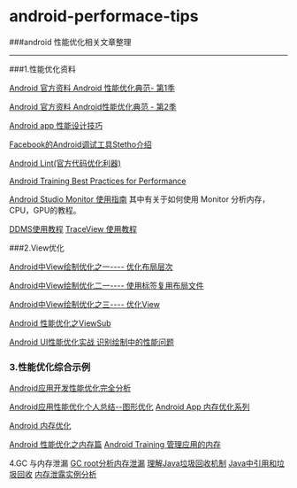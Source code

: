 # android-performace-tips

###android 性能优化相关文章整理

-------------------------------

###1.性能优化资料

[Android 官方资料 Android 性能优化典范- 第1季][0]

[Android 官方资料 Android性能优化典范 - 第2季][1]

[Android app 性能设计技巧][2]

[Facebook的Android调试工具Stetho介绍][3]

[Android Lint(官方代码优化利器)][4]

[Android Training Best Practices for Performance](https://developer.android.com/training/articles/perf-tips.html)

[Android Studio Monitor 使用指南](https://developer.android.com/studio/profile/android-monitor.html)
其中有关于如何使用 Monitor 分析内存，CPU，GPU的教程。

[DDMS使用教程](https://developer.android.com/studio/profile/ddms.html)
[TraceView 使用教程](http://bxbxbai.github.io/2014/10/25/use-trace-view/)


###2.View优化

[Android中View绘制优化之一---- 优化布局层次][5]

[Android中View绘制优化二一---- 使用<include />标签复用布局文件][6]

[Android中View绘制优化之三---- 优化View][7]

[Android 性能优化之ViewSub](http://www.cnblogs.com/lwbqqyumidi/p/4047108.html)

[Android UI性能优化实战 识别绘制中的性能问题](http://blog.csdn.net/lmj623565791/article/details/45556391)

### 3.性能优化综合示例

[Android应用开发性能优化完全分析](http://blog.csdn.net/yanbober/article/details/48394201)

[Android应用性能优化个人总结--图形优化](https://mp.weixin.qq.com/s?__biz=MzAxMzYyNDkyNA==&mid=403778409&idx=1&sn=2955f5209f2cb46c327167e9f558013c&scene=0&key=710a5d99946419d93bd87693b2fb201a979a3f06f49072f49e0e5dd05b91de2dbe204e56cbcd8c71cac94e931791f5f3&ascene=0&uin=ODU2NjQ0ODgx&devicetype=iMac+MacBookPro12%2C1+OSX+OSX+10.11.4+build(15E65)&version=11020201&pass_ticket=NpyEx%2Bv110qEyBfX%2FXCGo55tZw3peFfAhXrILZbS0gX3U7PSt2FR04BNIg%2BNPeQA)
[Android App 内存优化系列](http://www.jianshu.com/p/48475df838d9)

[Android 内存优化](http://blog.csdn.net/a396901990/article/details/38904543)

[Android 性能优化之内存篇](http://hukai.me/android-performance-memory/)
[Android Training 管理应用的内存](http://hukai.me/android-training-managing_your_app_memory/)

4.GC 与内存泄漏
[GC root分析内存泄漏](http://www.jianshu.com/p/f5582d9a0f73)
[理解Java垃圾回收机制](http://jayfeng.com/2016/03/11/%E7%90%86%E8%A7%A3Java%E5%9E%83%E5%9C%BE%E5%9B%9E%E6%94%B6%E6%9C%BA%E5%88%B6/)
[Java中引用和垃圾回收](http://buptguo.com/2016/03/30/gc-and-reference-in-java/)
[内存泄露实例分析](http://www.jianshu.com/p/cbe2ee08ca02)






[0]:http://hukai.me/android-performance-patterns/
[1]:http://hukai.me/android-performance-patterns-season-2/
[2]:http://www.onsandroid.com/2014/10/android-application-designing-for.html
[3]:http://www.androidcn.org/topic/552fabaa8ca8a1e07687e999
[4]:http://blog.csdn.net/sunchaoenter/article/details/7319933
[5]:http://blog.csdn.net/qinjuning/article/details/7944148
[6]:http://blog.csdn.net/qinjuning/article/details/7957858
[7]:http://blog.csdn.net/qinjuning/article/details/7972991